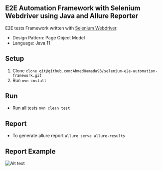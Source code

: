 ## E2E Automation Framework with Selenium Webdriver using Java and Allure Reporter
E2E tests Framework written with [Selenium Webdriver](https://www.selenium.dev/projects/).
- Design Pattern: Page Object Model
- Language: Java 11

## Setup
1. Clone `clone git@github.com:AhmedHamada93/selenium-e2e-automation-framework.git`
2. Run `mvn install`

## Run
* Run all tests `mvn clean test`

## Report
* To generate allure report `allure serve allure-results`

## Report Example
![Alt text](https://i.ibb.co/gjKHC0F/Screen-Shot-2020-03-08-at-12-52-39-AM.png)
